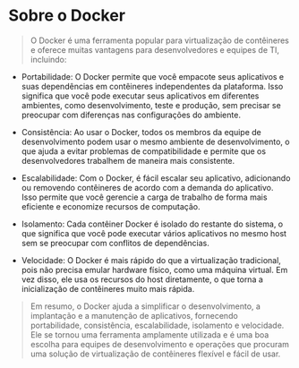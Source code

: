 # Sobre o Docker

> O Docker é uma ferramenta popular para virtualização de contêineres e oferece muitas vantagens para desenvolvedores e equipes de TI, incluindo:

- Portabilidade: O Docker permite que você empacote seus aplicativos e suas dependências em contêineres independentes da plataforma. Isso significa que você pode executar seus aplicativos em diferentes ambientes, como desenvolvimento, teste e produção, sem precisar se preocupar com diferenças nas configurações do ambiente.

- Consistência: Ao usar o Docker, todos os membros da equipe de desenvolvimento podem usar o mesmo ambiente de desenvolvimento, o que ajuda a evitar problemas de compatibilidade e permite que os desenvolvedores trabalhem de maneira mais consistente.

- Escalabilidade: Com o Docker, é fácil escalar seu aplicativo, adicionando ou removendo contêineres de acordo com a demanda do aplicativo. Isso permite que você gerencie a carga de trabalho de forma mais eficiente e economize recursos de computação.

- Isolamento: Cada contêiner Docker é isolado do restante do sistema, o que significa que você pode executar vários aplicativos no mesmo host sem se preocupar com conflitos de dependências.

- Velocidade: O Docker é mais rápido do que a virtualização tradicional, pois não precisa emular hardware físico, como uma máquina virtual. Em vez disso, ele usa os recursos do host diretamente, o que torna a inicialização de contêineres muito mais rápida.

> Em resumo, o Docker ajuda a simplificar o desenvolvimento, a implantação e a manutenção de aplicativos, fornecendo portabilidade, consistência, escalabilidade, isolamento e velocidade. Ele se tornou uma ferramenta amplamente utilizada e é uma boa escolha para equipes de desenvolvimento e operações que procuram uma solução de virtualização de contêineres flexível e fácil de usar.
